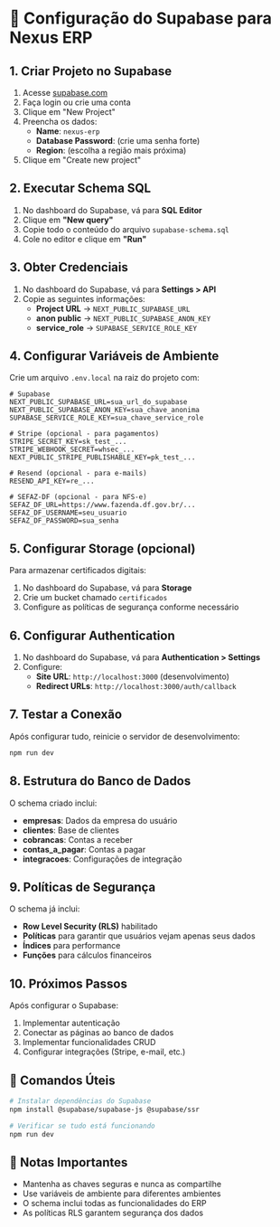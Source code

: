 # 🚀 Configuração do Supabase para Nexus ERP

## 1. Criar Projeto no Supabase

1. Acesse [supabase.com](https://supabase.com)
2. Faça login ou crie uma conta
3. Clique em "New Project"
4. Preencha os dados:
   - **Name**: `nexus-erp`
   - **Database Password**: (crie uma senha forte)
   - **Region**: (escolha a região mais próxima)
5. Clique em "Create new project"

## 2. Executar Schema SQL

1. No dashboard do Supabase, vá para **SQL Editor**
2. Clique em **"New query"**
3. Copie todo o conteúdo do arquivo `supabase-schema.sql`
4. Cole no editor e clique em **"Run"**

## 3. Obter Credenciais

1. No dashboard do Supabase, vá para **Settings > API**
2. Copie as seguintes informações:
   - **Project URL** → `NEXT_PUBLIC_SUPABASE_URL`
   - **anon public** → `NEXT_PUBLIC_SUPABASE_ANON_KEY`
   - **service_role** → `SUPABASE_SERVICE_ROLE_KEY`

## 4. Configurar Variáveis de Ambiente

Crie um arquivo `.env.local` na raiz do projeto com:

```env
# Supabase
NEXT_PUBLIC_SUPABASE_URL=sua_url_do_supabase
NEXT_PUBLIC_SUPABASE_ANON_KEY=sua_chave_anonima
SUPABASE_SERVICE_ROLE_KEY=sua_chave_service_role

# Stripe (opcional - para pagamentos)
STRIPE_SECRET_KEY=sk_test_...
STRIPE_WEBHOOK_SECRET=whsec_...
NEXT_PUBLIC_STRIPE_PUBLISHABLE_KEY=pk_test_...

# Resend (opcional - para e-mails)
RESEND_API_KEY=re_...

# SEFAZ-DF (opcional - para NFS-e)
SEFAZ_DF_URL=https://www.fazenda.df.gov.br/...
SEFAZ_DF_USERNAME=seu_usuario
SEFAZ_DF_PASSWORD=sua_senha
```

## 5. Configurar Storage (opcional)

Para armazenar certificados digitais:

1. No dashboard do Supabase, vá para **Storage**
2. Crie um bucket chamado `certificados`
3. Configure as políticas de segurança conforme necessário

## 6. Configurar Authentication

1. No dashboard do Supabase, vá para **Authentication > Settings**
2. Configure:
   - **Site URL**: `http://localhost:3000` (desenvolvimento)
   - **Redirect URLs**: `http://localhost:3000/auth/callback`

## 7. Testar a Conexão

Após configurar tudo, reinicie o servidor de desenvolvimento:

```bash
npm run dev
```

## 8. Estrutura do Banco de Dados

O schema criado inclui:

- **empresas**: Dados da empresa do usuário
- **clientes**: Base de clientes
- **cobrancas**: Contas a receber
- **contas_a_pagar**: Contas a pagar
- **integracoes**: Configurações de integração

## 9. Políticas de Segurança

O schema já inclui:
- **Row Level Security (RLS)** habilitado
- **Políticas** para garantir que usuários vejam apenas seus dados
- **Índices** para performance
- **Funções** para cálculos financeiros

## 10. Próximos Passos

Após configurar o Supabase:

1. Implementar autenticação
2. Conectar as páginas ao banco de dados
3. Implementar funcionalidades CRUD
4. Configurar integrações (Stripe, e-mail, etc.)

## 🔧 Comandos Úteis

```bash
# Instalar dependências do Supabase
npm install @supabase/supabase-js @supabase/ssr

# Verificar se tudo está funcionando
npm run dev
```

## 📝 Notas Importantes

- Mantenha as chaves seguras e nunca as compartilhe
- Use variáveis de ambiente para diferentes ambientes
- O schema inclui todas as funcionalidades do ERP
- As políticas RLS garantem segurança dos dados 